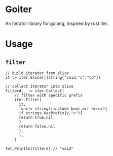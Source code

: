 # Goiter
An iterator library for golang, inspired by rust iter.

# Usage
## `filter`
```
// build iterator from slice
it := iter.Slice([]string{"void,"c","cp"})

// collect iterator into slice
filterd,_ := iter.Collect(
    // filter with specific prefix 
    iter.Filter(
      it,
      func(v string)(include bool,err error){
      if strings.HasPrefix(v,"c"){
      return true,nil
      }
      return false,nil
      },
      ),
    )

fmt.Println(filterd) // "void"
```
